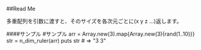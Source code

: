 
##Read Me

多重配列を引数に渡すと、そのサイズを各次元ごとに(x y z ...)返します。

####サンプル
		#サンプル
		arr = Array.new(3).map{Array.new(3){rand(1..10)}}
		str = n_dim_ruler(arr)
		puts str # => "3 3"